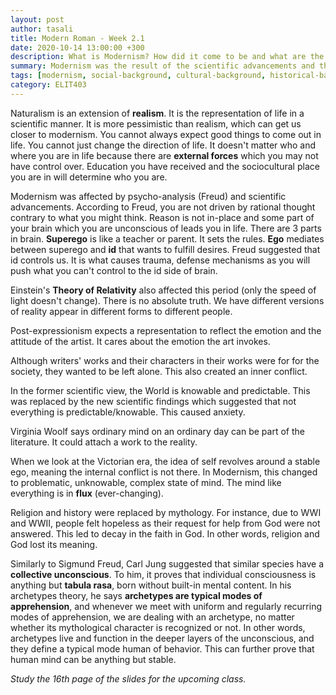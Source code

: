 ```yaml
---
layout: post
author: tasali
title: Modern Roman - Week 2.1
date: 2020-10-14 13:00:00 +300
description: What is Modernism? How did it come to be and what are the subbranches?
summary: Modernism was the result of the scientific advancements and the failure of religions to provide humans with relief. Beginning of psychological studies is also another reason.
tags: [modernism, social-background, cultural-background, historical-background, jung, psychoanalysis, theory-of-relativity, archetypes, freud]
category: ELIT403
---
```


Naturalism is an extension of **realism**. It is the representation of life in a scientific manner. It is more pessimistic than realism, which can get us closer to modernism. You cannot always expect good things to come out in life. You cannot just change the direction of life. It doesn't matter who and where you are in life because there are **external forces** which you may not have control over. Education you have received and the sociocultural place you are in will determine who you are.

Modernism was affected by psycho-analysis (Freud) and scientific advancements. According to Freud, you are not driven by rational thought contrary to what you might think. Reason is not in-place and some part of your brain which you are unconscious of leads you in life. There are 3 parts in brain. **Superego** is like a teacher or parent. It sets the rules. **Ego** mediates between superego and **id** that wants to fulfill desires. Freud suggested that id controls us. It is what causes trauma, defense mechanisms as you will push what you can't control to the id side of brain.

Einstein's **Theory of Relativity** also affected this period (only the speed of light doesn't change). There is no absolute truth. We have different versions of reality appear in different forms to different people.

Post-expressionism expects a representation to reflect the emotion and the attitude of the artist. It cares about the emotion the art invokes.

Although writers' works and their characters in their works were for for the society, they wanted to be left alone. This also created an inner conflict.

In the former scientific view, the World is knowable and predictable. This was replaced by the new scientific findings which suggested that not everything is predictable/knowable. This caused anxiety.

Virginia Woolf says ordinary mind on an ordinary day can be part of the literature. It could attach a work to the reality.

When we look at the Victorian era, the idea of self revolves around a stable ego, meaning the internal conflict is not there. In Modernism, this changed to problematic, unknowable, complex state of mind. The mind like everything is in **flux** (ever-changing).

Religion and history were replaced by mythology. For instance, due to WWI and WWII, people felt hopeless as their request for help from God were not answered. This led to decay in the faith in God. In other words, religion and God lost its meaning. 

Similarly to Sigmund Freud, Carl Jung suggested that similar species have a **collective unconscious**. To him, it proves that individual consciousness is anything but **tabula rasa**, born without built-in mental content. In his archetypes theory, he says **archetypes are typical modes of apprehension**, and whenever we meet with uniform and regularly recurring modes of apprehension, we are dealing with an archetype, no matter whether its mythological character is recognized or not. In other words, archetypes live and function in the deeper layers of the unconscious, and they define a typical mode human of behavior. This can further prove that human mind can be anything but stable.


_Study the 16th page of the slides for the upcoming class._
